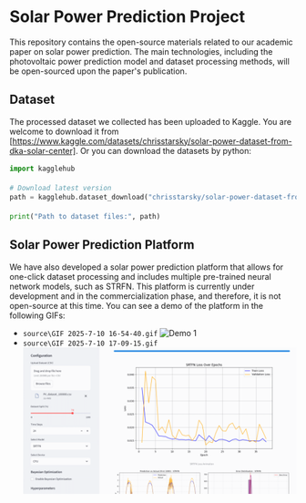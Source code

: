 # Solar Power Prediction Project

This repository contains the open-source materials related to our academic paper on solar power prediction. The main technologies, including the photovoltaic power prediction model and dataset processing methods, will be open-sourced upon the paper's publication.

## Dataset

The processed dataset we collected has been uploaded to Kaggle. You are welcome to download it from [https://www.kaggle.com/datasets/chrisstarsky/solar-power-dataset-from-dka-solar-center].
Or you can download the datasets by python:
```python
import kagglehub

# Download latest version
path = kagglehub.dataset_download("chrisstarsky/solar-power-dataset-from-dka-solar-center")

print("Path to dataset files:", path)
```

## Solar Power Prediction Platform

We have also developed a solar power prediction platform that allows for one-click dataset processing and includes multiple pre-trained neural network models, such as STRFN. This platform is currently under development and in the commercialization phase, and therefore, it is not open-source at this time. You can see a demo of the platform in the following GIFs:

- `source\GIF 2025-7-10 16-54-40.gif`
![Demo 1](source/GIF%202025-7-10%2016-54-40.gif)
- `source\GIF 2025-7-10 17-09-15.gif`
![Demo 2](source/GIF%202025-7-10%2017-09-15.gif)

